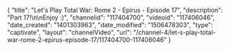 {
    "title": "Let's Play Total War: Rome 2 - Epirus - Episode 17",
    "description": "Part 17!\n\nEnjoy :)",
    "channelid": "117404700",
    "videoid": "117406046",
    "date_created": "1401303963",
    "date_modified": "1506478303",
    "type": "captivate",
    "layout": "channelVideo",
    "url": "\/channel-4\/let-s-play-total-war-rome-2-epirus-episode-17\/117404700-117406046"
}